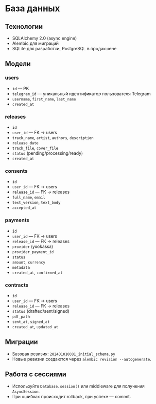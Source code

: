 # База данных

## Технологии

- SQLAlchemy 2.0 (async engine)
- Alembic для миграций
- SQLite для разработки, PostgreSQL в продакшене

## Модели

### users
- `id` — PK
- `telegram_id` — уникальный идентификатор пользователя Telegram
- `username`, `first_name`, `last_name`
- `created_at`

### releases
- `id`
- `user_id` — FK → users
- `track_name`, `artist`, `authors`, `description`
- `release_date`
- `track_file`, `cover_file`
- `status` (pending/processing/ready)
- `created_at`

### consents
- `id`
- `user_id` — FK → users
- `release_id` — FK → releases
- `full_name`, `email`
- `text_version`, `text_body`
- `accepted_at`

### payments
- `id`
- `user_id` — FK → users
- `release_id` — FK → releases
- `provider` (yookassa)
- `provider_payment_id`
- `status`
- `amount`, `currency`
- `metadata`
- `created_at`, `confirmed_at`

### contracts
- `id`
- `user_id` — FK → users
- `release_id` — FK → releases
- `status` (drafted/sent/signed)
- `pdf_path`
- `sent_at`, `signed_at`
- `created_at`, `updated_at`

## Миграции

- Базовая ревизия: `202401010001_initial_schema.py`
- Новые ревизии создаются через `alembic revision --autogenerate`.

## Работа с сессиями

- Используйте `Database.session()` или middleware для получения `AsyncSession`.
- При ошибках происходит rollback, при успехе — commit.
